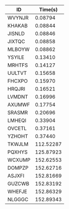 |ID|Time(s)|
|-|-|
|WVYNJR|0.08794|
|KHAKAB|0.08844|
|JISNLD|0.08846|
|JIXTQC|0.08858|
|MLBOYW|0.08862|
|YSYILE|0.13410|
|MRHTFS|0.14127|
|UULTVT|0.15658|
|FHCXPO|0.15970|
|HRQJRI|0.16521|
|LVMDNT|0.16996|
|AXUMWF|0.17754|
|SRASMR|0.20696|
|LMHEQI|0.33904|
|OVCETL|0.37161|
|YZHOHT|0.37440|
|TKWJLM|112.52287|
|PQXHYS|125.87923|
|WCXUMP|152.62553|
|DOMPZP|152.62716|
|ASJXFI|152.81669|
|GUZCWB|152.83192|
|WHEFJE|152.86329|
|NLGGGC|152.89343|
